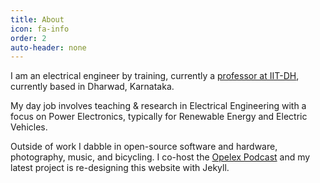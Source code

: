 ```yaml
---
title: About
icon: fa-info
order: 2
auto-header: none
---
```


I am an electrical engineer by training, currently a <a href="http://iitdh.ac.in/~kabhijit" target="_blank">professor at IIT-DH</a>, currently based in Dharwad, Karnataka.

My day job involves teaching & research in Electrical Engineering with a focus on Power Electronics, typically for Renewable Energy and Electric Vehicles.

Outside of work I dabble in open-source software and hardware, photography, music, and bicycling. I co-host the  <a href="opelex.net/podcast" target="_blank">Opelex Podcast</a> and my latest project is re-designing this website with Jekyll.
